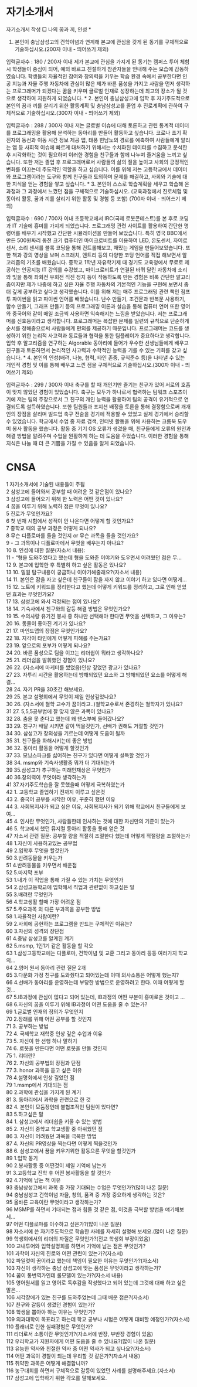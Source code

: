# 자기소개서

자기소개서 작성
□ 나의 꿈과 끼, 인성
*
1. 본인이 충남삼성고의 건학이념과 연계해 본교에 관심을 갖게 된 동기를 구체적으로 기술하십시오.(200자 이내 - 띄어쓰기 제외)
 
입력글자수 : 180 / 200자 이내
제가 본교에 관심을 가지게 된 동기는 캠퍼스 투어 체험 시 학생들이 중심이 되어, 예의 바르고 친절하게 참관자들을 안내해 주는 모습에 감동하였습니다.
학생들의 자율적인 참여와 창의력을 키우는 학습 환경 속에서 공부한다면 인공 지능과 자율 주행 자동차에 관심이 많은 제가 바른 품성을 가지고 사람을 먼저 생각하는 프로그래머가 되겠다는 꿈을 키우며 글로벌 인재로 성장하는데 최고의 장소가 될 것으로 생각하여 지원하게 되었습니다.
*
2. 본인이 충남삼성고에 입학 후 자기주도적으로 본인의 꿈과 끼를 살리기 위한 활동계획 및 충남삼성고를 졸업 후 진로계획에 관하여 구체적으로 기술하십시오.(300자 이내 - 띄어쓰기 제외)
 
입력글자수 : 288 / 300자 이내
저는 글로벌 이슈에 대해 토론하고 관련 통계적 데이터를 프로그래밍을 활용해 분석하는 동아리를 만들어 활동하고 싶습니다. 코로나 초기 확진자의 동선과 이동 시간 정보 제공 앱, 태풍 힌남노의 경로를 예측하여 사람들에게 알리는 앱 등 사회적 이슈에 빠르게 대처하기 위해서는 수치화된 데이터를 수집하고 분석한 후 시각화하는 것이 필요하며 이러한 경험을 친구들과 함께 나누며 즐거움을 느끼고 싶습니다. 또한 저는 졸업 후 프로그래머로서 사람들의 삶의 질을 높이고 사회의 긍정적인 변화를 이끄는데 주도적인 역할을 하고 싶습니다. 이를 위해 저는 고등학교에서 데이터와 프로그램이라는 도구와 함께 친구들과 토의하며 문제를 해결하고, 사회와 기술에 대한 지식을 얻는 경험을 쌓고 싶습니다.
*
3. 본인이 스스로 학습계획을 세우고 학습해 온 과정과 그 과정에서 느꼈던 점을 구체적으로 기술하십시오. (교육과정에서 진로체험 및 동아리 활동, 꿈과 끼를 살리기 위한 활동 및 경험 등 포함) (700자 이내 - 띄어쓰기 제외)
 
입력글자수 : 690 / 700자 이내
초등학교에서 IRC(국제 로봇콘테스트)를 본 후로 코딩과 IT 기술에 흥미를 가지게 되었습니다. 프로그래밍 관련 사이트를 활용하여 간단한 명령어를 배우기 시작했고 간단한 시뮬레이션을 만들어 보았습니다. 특히 영국 BBC에서 만든 500원짜리 동전 크기 컴퓨터인 마이크로비트를 이용하여 LED, 온도센서, 자이로 센서, 소리 센서를 블록 코딩을 통해 컨트롤해보고, 재밌는 게임을 만들어보았습니다. 또한 책과 강의 영상을 보며 스크래치, 엔트리 등의 다양한 코딩 언어를 직접 해보면서 알고리즘의 기초를 배웠습니다. 중학교 1학년 자유학기제 때 경기도 교육청에서 무료로 제공하는 인공지능 IT 강의를 수강했고, 마이크로비트가 연결된 바퀴 달린 자동차에 소리와 빛을 통해 좌회전 우회전 직진 정지 등이 작동하도록 만든 경험은 비록 간단한 알고리즘이지만 제가 나중에 하고 싶은 자율 주행 자동차의 기본적인 기능을 구현해 보면서 좀 더 깊게 공부하고 싶다고 생각했습니다. 이를 위해 저는 매주 프로그래밍 관련 책인 점프 투 파이썬을 읽고 파이썬 언어를 배웠습니다. 난수 만들기, 조건문과 반복문 사용하기, 함수 만들기, 그래프 만들기 등의 프로그래밍 이론과 실습을 통해 컴퓨터 언어 또한 영어와 중국어와 같이 매일 조금씩 사용하면 익숙해지는 느낌을 받았습니다.
   저는 프로그래머를 신호등이라고 생각합니다. 프로그래머는 복잡한 문제를 일련의 규칙으로 단순하게 순서를 정해줌으로써 사람들에게 편의를 제공하기 때문입니다. 프로그래머는 코드를 생성하기 위한 논리적 사고력과 동료들과 협력을 통한 팀플레이가 중요하다고 생각합니다. 입학 후 알고리즘을 연구하는 Algorable 동아리에 들어가 우수한 선생님들에게 배우고 친구들과 토론하면서 논리적인 사고력과 수학적인 능력을 기를 수 있는 기회를 갖고 싶습니다.
*
4. 본인의 인성(배려, 나눔, 협력, 타인 존중, 규칙준수 등)을 나타낼 수 있는 개인적 경험 및 이를 통해 배우고 느낀 점을 구체적으로 기술하십시오.(300자 이내 - 띄어쓰기 제외)
 
입력글자수 : 299 / 300자 이내
 축구를 할 때 개인기만 즐기는 친구가 있어 서로의 호흡이 맞지 않았던 경험이 있었습니다. 축구는 모두가 하나로서 협력하는 팀워크 스포츠이기에 저는 팀의 주장으로서 그 친구의 개인 능력을 활용하여 팀의 공격이 유기적으로 연결되도록 설득하였습니다. 또한 팀원들과 포지션 배정을 토론을 통해 결정함으로써 개개인의 장점을 살리며 빌드업 축구 전술을 경기에 적용할 수 있었고 실제 경기에서 승리할 수 있었습니다.
학교에서 수업 중 자료 검색, 인터넷 활동을 위해 사용하는 크롬북 도우미 봉사 활동을 했습니다. 활동 중 기기 OS 오류가 생겼을 때, 친구들에게 오류의 원인과 해결 방법을 알려주며 수업을 원활하게 하는 데 도움을 주었습니다. 이러한 경험을 통해 지식은 나눌 때 더 큰 기쁨을 가질 수 있음을 알게 되었습니다.


# CNSA    
1 자기소개서에 기술된 내용들이 주됨  
2	삼성고에 들어와서 공부할 때 어려운 것 같은점이 있나요?  
3	삼성고에 들어오기 위해 한 노력은 어떤 것이 있나요?  
4	꿈을 이루기 위해 노력하 점은 무엇이 있나요?  
5	진로가 무엇인가요?  
6	첫 번재 시험에서 성적이 안 나온다면 어떻게 할 것인가요?  
7	중학교 때의 공부 과정은 어떻게 되나요?  
8	무슨 디플로마를 들을 것인지 or 무슨 과목을 들을 것인가요?  
9	- 그 과목이나 디플로마에서 무엇을 배우는지 아나요?  
10	8. 인성에 대한 질문(자소서 내용):  
11	- “형을 도와주었다고 했는데 형을 도와준 이야기와 도우면서 어려웠던 점은 무...  
12	9. 본교에 입학한 후 특별히 하고 싶은 활동은 있나요?  
13	10. 밀웜 탐구내용이 궁금하니 이야기해줄래요?(자소서 내용)  
14	11. 본인은 잠을 자고 싶은데 친구들이 잠을 자지 않고 이야기 하고 있다면 어떻게...  
15	12. 노트에 키워드를 정리한다고 했는데 어떻게 키워드를 정리하고, 그로 인해 얻었던 효과는 무엇인가요?  
17	13. 삼성고에 와서 걱정되는 점이 있나요?  
18	14. 기숙사에서 친구와의 갈등 해결 방법은 무엇인가요?  
19	15. 수의사랑 유기견 봉사 중 하나만 선택해야 한다면 무엇을 선택하고, 그 이유는?  
20	16. 동물이 좋아진 계기가 있나요?  
21	17. 마인드맵의 장점은 무엇인가요?  
22	18. 지각이 타인에게 어떻게 피해를 주는가요?  
23	19. 앞으로의 포부가 어떻게 되나요?  
24	20. 바른 품성으로 팀을 이끄는 리더쉽이 뭐라고 생각하나요?  
25	21. 리더쉽을 발휘했던 경험이 있나요?  
26	22. (자소서에 마케터를 썼었음)인상 깊었던 광고가 있나요?  
27	23. 자투리 시간을 활용하는데 방해되었던 요소와 그 방해되었던 요소를 어떻게 해결...  
28	24. 자기 PR을 30초간 해보세요.  
29	25. 본교 설명회에서 무엇이 제일 인상깊었나요?  
30	26. (자소서에 철학 교수가 꿈이라고..)철학교수로서 존경하는 철학자가 있나요?  
31	27. 5,5,5공부법에 잘 맞지 않은 과목이 있나요?  
32	28. 춤을 못 춘다고 했는데 왜 댄스부에 들어갔나요?  
33	29. 친구가 배달 시키면 같이 먹을것인가, 선배가 권해도 거절할 것인가  
34	30. 삼성고가 창의성을 기르는데 어떻게 도움이 될까  
35	31. 친구들을 화해시키는데 좋은 방법  
36	32. 동아리 활동을 어떻게 할것인가  
37	33. 모닝스파크를 싫어하는 친구가 있다면 어떻게 설득할 것인가  
38	34. msmp와 기숙사생활중 뭐가 더 기대되는가  
39	35.삼성고가 추구하는 미래인재상은 무엇인가  
40	36.창의력이 무엇이라 생각하는가  
41	37.자기주도학습을 잘 못했을때 어떻게 극복하였는가  
42	1. 고등학교 졸업하기 전까지 이루고 싶은것  
43	2. 중국어 공부를 시작한 이유, 꾸준히 했던 이유  
44	3. 사회복지사가 되고 싶은 이유, 사회복지사가 되기 위해 학교에서 친구들에게 보여...  
45	4. 인사란 무엇인가, 사람들한테 인사하는 것에 대한 자신만의 기준이 있는가  
46	5. 학교에서 했던 뮤지컬 동아리 활동을 통해 얻은 것  
47	자소서 관련 질문: 공부할 량을 적절히 조절한다 했는데 어떻게 적절량을 조절하는가  
48	1.자신이 사용하고있는 공부법  
49	2.입학후 무엇을 할것인가  
50	3.반려동물을 키우는가  
51	4.반려동물을 키우면서 배운점  
52	5.마지막 포부  
53	1.내가 이 직업을 통해 가질 수 았는 가치는 무엇인가  
54	2.삼성고등학교에 입학해서 직업과 관련없이 하고싶은 일  
55	3.배려란 무엇인가  
56	4.학교생활 할때 가장 어려운 점  
57	5.주요과목 외 다른 부과목을 공부한 방법  
58	1.자율적인 사람이란?  
59	2.사회에 공헌하는 프로그램을 만드는 구체적인 이유는?  
60	3.자신의 성격의 장단점  
61	4.충남 삼성고를 알게된 계기  
62	5.msmp, 1인1기 같은 활동을 할 각오  
63	1.삼성고등학교에는 디플로마, 건학이념 및 교훈 그리고 동아리 등등 여러가지 학교의...  
64	2.영어 원서 동아리 관련 질문 2개  
65	3.다문화 가정 친구를 도와줬다고 되어있는데 이때 의사소통은 어떻게 했는지?  
66	4.선배가 동아리를 운영하는데 부당한 방법으로 운영하려고 한다. 이때 어떻게 할 것...  
67	5.IB과정에 관심이 많다고 되어 있는데, IB과정의 어떤 부분이 흥미로운 것이고 ...  
68	6.자신의 꿈을 이루기 위해 IB과정이 어떤 도움을 줄 수 있는가?  
69	1.글로벌 인재의 정의가 무엇인지  
70	2.장래를 위해 어떤 공부를 할 것인지  
71	3. 공부하는 방법  
72	4. 국제학교 재학중 인상 깊은 수업과 이유  
73	5. 자신이 한 선행 하나 말하기  
74	6. 로봇을 만든다면 어떤 로봇을 만들 것인지  
75	1. 리더란?  
76	2. 자신의 공부법의 장점과 단점  
77	3. honor 과목을 듣고 싶은 이유  
78	4.설명회에서 인상 깊었던 점  
79	1.msmp에서 기대되는 점  
80	2.과학에 관심을 가지게 된 계기  
81	3. 동아리에서 과학을 관련으로 한 것  
82	4. 본인이 모둠장인데 불협조적인 팀원이 있다면?  
83	5.하고싶은 말  
84	1. 삼성고에서 리더쉽을 키울 수 있는 방법  
85	2. 자신의 중학교 학교생활 중 아쉬웠던 점  
86	3. 자신이 어려웠던 과목을 극복한 방법  
87	4. 자신의 PR영상을 찍는다면 어떻게 찍을것인가  
88	6. 삼성고에서 꿈을 키우기위한 활동으론 무엇을 할것인가  
89	1.입학 동기  
90	2.봉사활동 중 어떤것이 제일 기억에 남는가  
91	3.고등학교 진학 후 어떤 봉사활동을 할 것인가  
92	4.기억에 남는 책 이유  
93	충남상성고에서 과목 중 가장 기대되는 수업은 무엇인가?(많이 나온 질문)  
94	충남삼성고 건학이념 자율, 창의, 품격 중 가장 중요하게 생각하는 것은?  
95	올바른 교육이란 무엇이라고 생각하는가?  
96	MSMP를 하면서 기대되는 점과 힘들 것 같은 점, 이것을 극복할 방법을 얘기해보세...  
97	어떤 디플로마를 이수하고 싶은가?(많이 나온 질문)  
98	자소서에 쓴 자기주도적으로 학습한 사례를 자세히 설명해 보세요.(많이 나온 질문)  
99	학생회에서의 리더의 자질은 무엇인가?(전교 학생회 부장이었음)  
100	교내투어와 입학설명회를 하면서 기억에 남는 점은 무엇인가?  
101	과학이 자신의 진로와 어떤 관련이 있는가?(자소서)  
102	파일럿이 꿈이라고 했는데 책임이 필요한 이유는 무엇인가?(자소서)  
103	자신이 생각하는 충남 상섬고에 맞는 품성은 무엇이라고 생각하는가?  
104	꿈이 통번역가인데 롤모델이 있는가?(자소서 내용)  
105	영어원서를 읽고 영어로 독후감을 작성했다고 되어 있는데 그것에 대해 하고 싶은 말은...  
106	시각장애가 있는 친구를 도와주었는데 그때 배운 점은?(자소서)  
107	친구와 갈등이 생겼던 경험이 있는가?  
108	학생을 뽑아야 하는 이유는 무엇인가?  
109	의과대학이 목표라고 하는데 학교 공부나 시험은 어떻게 대비할 예정인가?(자소서)  
110	플래너로 인한 실패경험은 무엇인가?  
111	리더로서 소통이란 무엇인가?(자소서에 반장, 부반장 경험이 있음)  
112	우리학교가 지원자에게 어떤 도움을 줄 수 있나요?(많이 나온 질문)  
113	유능한 약사와 친절한 약사 중 어떤 약사가 되고 싶나요?(자소서)  
114	어떤 과목이 경찰이 되는데 유리할 것 같은가?(자소서 내용)  
115	취약한 과목은 어떻게 해결합니까?  
116	농구대회를 하면서 구체적으로 갈등이 있었던 사례를 설명해주세요.(자소서)  
117	삼성고에 입학하기 위한 각오를 말해보세요.  
